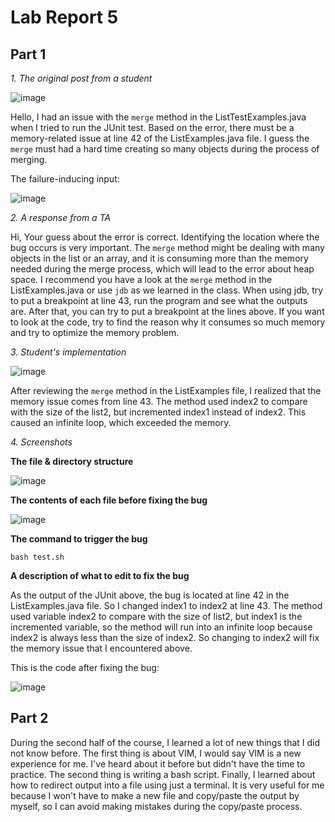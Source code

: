 # **Lab Report 5** 

## **Part 1**

*1. The original post from a student*

![image](https://github.com/hoangle2404/cse15l-lab-reports/assets/146885173/56492b6f-4b10-4ae8-a0a7-9376d1adabfa)

Hello,
I had an issue with the `merge` method in the ListTestExamples.java when I tried to run the JUnit test. Based on the error, there must be a memory-related issue at line 42 of the ListExamples.java file. I guess the `merge` must had a hard time creating so many objects during the process of merging.

The failure-inducing input:

![image](https://github.com/hoangle2404/cse15l-lab-reports/assets/146885173/91c3828d-f2bd-4533-8974-272b4d9a5a06)

*2. A response from a TA*

Hi, 
Your guess about the error is correct. Identifying the location where the bug occurs is very important. The `merge` method might be dealing with many objects in the list or an array, and it is consuming more than the memory needed during the merge process, which will lead to the error about heap space. I recommend you have a look at the `merge` method in the ListExamples.java or use `jdb` as we learned in the class. When using jdb, try to put a breakpoint at line 43, run the program and see what the outputs are. After that, you can try to put a breakpoint at the lines above.
If you want to look at the code, try to find the reason why it consumes so much memory and try to optimize the memory problem. 

*3. Student's implementation*

![image](https://github.com/hoangle2404/cse15l-lab-reports/assets/146885173/48954815-cf17-4400-8c0c-6f2c4055b3f1)

After reviewing the `merge` method in the ListExamples file, I realized that the memory issue comes from line 43. The method used index2 to compare with the size of the list2, but incremented index1 instead of index2. This caused an infinite loop, which exceeded the memory. 

*4. Screenshots*

**The file & directory structure**

![image](https://github.com/hoangle2404/cse15l-lab-reports/assets/146885173/e2250cc3-2ae7-4539-b374-4ed5aac008ec)

**The contents of each file before fixing the bug**

![image](https://github.com/hoangle2404/cse15l-lab-reports/assets/146885173/4cae7a7f-034a-43c9-9808-f2001a70ccd7)


**The command to trigger the bug**

`bash test.sh`

**A description of what to edit to fix the bug**

As the output of the JUnit above, the bug is located at line 42 in the ListExamples.java file. So I changed index1 to index2 at line 43. The method used variable index2 to compare with the size of list2, but index1 is the incremented variable, so the method will run into an infinite loop because index2 is always less than the size of index2. So changing to index2 will fix the memory issue that I encountered above.   

This is the code after fixing the bug:

![image](https://github.com/hoangle2404/cse15l-lab-reports/assets/146885173/84aae47f-a494-4064-8203-32dc23502e07)

## **Part 2**

During the second half of the course, I learned a lot of new things that I did not know before. The first thing is about VIM, I would say VIM is a new experience for me. I've heard about it before but didn't have the time to practice. The second thing is writing a bash script. Finally, I learned about how to redirect output into a file using just a terminal. It is very useful for me because I won't have to make a new file and copy/paste the output by myself, so I can avoid making mistakes during the copy/paste process. 

